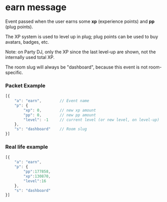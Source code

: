 # earn message

Event passed when the user earns some **xp** (experience points) and **pp** (plug points).

The XP system is used to level up in plug; plug points can be used to buy avatars, badges, etc.

Note: on Party DJ, only the XP since the last level-up are shown, not the internally used total XP.

The room slug will always be "dashboard", because this event is not room-specific.


### Packet Example

```js
[{
    "a": "earn",        // Event name
    "p": {
        "xp": 0,        // new xp amount
        "pp": 0,        // new pp amount
        "level": -1     // current level (or new level, on level-up)
    },
    "s": "dashboard"    // Room slug
}]
```
### Real life example
```js
[{
    "a": "earn",
    "p": {
        "pp":177858,
        "xp":130870,
        "level":16
    },
    "s": "dashboard"
}]
```
